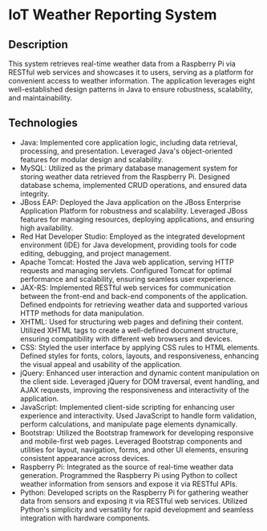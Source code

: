 # IoT Weather Reporting System

## Description
This system retrieves real-time weather data from a Raspberry Pi via RESTful web services and showcases it to users, serving as a platform for convenient access to weather information. The application leverages eight well-established design patterns in Java to ensure robustness, scalability, and maintainability.

## Technologies
- Java: Implemented core application logic, including data retrieval, processing, and presentation. Leveraged Java's object-oriented features for modular design and scalability.
- MySQL: Utilized as the primary database management system for storing weather data retrieved from the Raspberry Pi. Designed database schema, implemented CRUD operations, and ensured data integrity.
- JBoss EAP: Deployed the Java application on the JBoss Enterprise Application Platform for robustness and scalability. Leveraged JBoss features for managing resources, deploying applications, and ensuring high availability.
- Red Hat Developer Studio: Employed as the integrated development environment (IDE) for Java development, providing tools for code editing, debugging, and project management.
- Apache Tomcat: Hosted the Java web application, serving HTTP requests and managing servlets. Configured Tomcat for optimal performance and scalability, ensuring seamless user experience.
- JAX-RS: Implemented RESTful web services for communication between the front-end and back-end components of the application. Defined endpoints for retrieving weather data and supported various HTTP methods for data manipulation.
- XHTML: Used for structuring web pages and defining their content. Utilized XHTML tags to create a well-defined document structure, ensuring compatibility with different web browsers and devices.
- CSS: Styled the user interface by applying CSS rules to HTML elements. Defined styles for fonts, colors, layouts, and responsiveness, enhancing the visual appeal and usability of the application.
- jQuery: Enhanced user interaction and dynamic content manipulation on the client side. Leveraged jQuery for DOM traversal, event handling, and AJAX requests, improving the responsiveness and interactivity of the application.
- JavaScript: Implemented client-side scripting for enhancing user experience and interactivity. Used JavaScript to handle form validation, perform calculations, and manipulate page elements dynamically.
- Bootstrap: Utilized the Bootstrap framework for developing responsive and mobile-first web pages. Leveraged Bootstrap components and utilities for layout, navigation, forms, and other UI elements, ensuring consistent appearance across devices.
- Raspberry Pi: Integrated as the source of real-time weather data generation. Programmed the Raspberry Pi using Python to collect weather information from sensors and expose it via RESTful APIs.
- Python: Developed scripts on the Raspberry Pi for gathering weather data from sensors and exposing it via RESTful web services. Utilized Python's simplicity and versatility for rapid development and seamless integration with hardware components.
